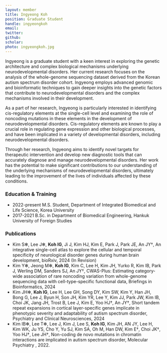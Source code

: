 ```yaml
---
layout: member
title: Ingyeong Koh
position: Graduate Student
handle: ingyeongkoh
email:
twitter:
github:
scholar: 
photo: ingyeongkoh.jpg
---
```


Ingyeong is a graduate student with a keen interest in exploring the genetic architecture and complex biological mechanisms underlying neurodevelopmental disorders. Her current research focuses on the analysis of the whole-genome sequencing dataset derived from the Korean autism spectrum disorder cohort. Ingyeong employs advanced genomic and bioinformatic techniques to gain deeper insights into the genetic factors that contribute to neurodevelopmental disorders and the complex mechanisms involved in their development.

As a part of her research, Ingyeong is particularly interested in identifying cis-regulatory elements at the single-cell level and examining the role of noncoding mutations in these elements in the development of neurodevelopmental disorders. Cis-regulatory elements are known to play a crucial role in regulating gene expression and other biological processes, and have been implicated in a variety of developmental disorders, including neurodevelopmental disorders.

Through her research, Ingyeong aims to identify novel targets for therapeutic intervention and develop new diagnostic tools that can accurately diagnose and manage neurodevelopmental disorders. Her work has the potential to make significant contributions to our understanding of the underlying mechanisms of neurodevelopmental disorders, ultimately leading to the improvement of the lives of individuals affected by these conditions.

### Education & Training
- 2022-present M.S. Student, Department of Integrated Biomedical and Life Science, Korea University
- 2017-2021 B.Sc. in Department of Biomedical Engineering, Hankuk University of Foreign Studies

### Publications
- Kim S✻, Lee J✻, **Koh IG**, Ji J, Kim HJ, Kim E, Park J, Park JE, An JY†, An integrative single-cell atlas to explore the cellular and temporal specificity of neurological disorder genes during human brain development, bioRxiv, 2024 (In Revision)
- Kim Y✻, Jeong M✻, **Koh IG**, Kim C, Lee H, Kim JH, Yurko R, Kim IB, Park J, Werling DM, Sanders SJ, An JY†, CWAS-Plus: Estimating category-wide association of rare noncoding variation from whole-genome sequencing data with cell-type-specific functional data, Briefings in Bioinformatics, 2024
- Kim JH✻, **Koh IG**, Lee H, Lee GH, Song DY, Kim SW, Kim Y, Han JH, Bong G, Lee J, Byun H, Son JH, Kim YR, Lee Y, Kim JJ, Park JW, Kim IB, Choi JK, Jang JH, Trost B, Lee J, Kim E, Yoo HJ†, An JY†, Short tandem repeat expansions in cortical layer-specific genes implicate in phenotypic severity and adaptability of autism spectrum disorder, Psychiatry and Clinical Neurosciences, 2024
- Kim IB✻, Lee T✻, Lee J, Kim J, Lee S, **Koh IG**, Kim JH, AN JY, Lee H, Kim WK, Ju YS, Cho Y, Yu SJ, Kim SA, Oh M, Han DW, Kim E†, Choi JK†, Yoo HJ†, Lee JH†, Non-coding de novo mutations in chromatin interactions are implicated in autism spectrum disorder, Molecular Psychiatry , 2022.